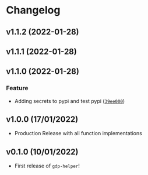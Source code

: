 # Changelog

<!--next-version-placeholder-->

## v1.1.2 (2022-01-28)


## v1.1.1 (2022-01-28)


## v1.1.0 (2022-01-28)
### Feature
* Adding secrets to pypi and test pypi ([`39ee000`](https://github.com/UBC-MDS/gdphelper/commit/39ee0006d9f1a42e1fb67d40332ff0d98287591c))

## v1.0.0 (17/01/2022)

- Production Release with all function implementations

## v0.1.0 (10/01/2022)

- First release of `gdp-helper`!
